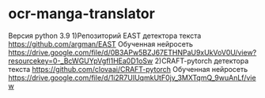 # ocr-manga-translator
Версия python 3.9
1)Репозиторий EAST детектора текста https://github.com/argman/EAST 
Обученная нейросеть https://drive.google.com/file/d/0B3APw5BZJ67ETHNPaU9xUkVoV0U/view?resourcekey=0-_BcWGUYpVgfl1HEa0D1oSw
2)CRAFT-pytorch детектора текста https://github.com/clovaai/CRAFT-pytorch
Обученная нейросеть https://drive.google.com/file/d/1i2R7UIUqmkUtF0jv_3MXTqmQ_9wuAnLf/view
